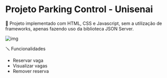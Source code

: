 # Projeto Parking Control - Unisenai

🚩 Projeto implementado com HTML, CSS e Javascript, sem a utilização de frameworks, apenas fazendo uso da biblioteca JSON Server.

![img](Projeto%20Parking%20Control%20-%20Unisenai%2070150934ea6a40c78d1635684cc60a00/Untitled.png)

🪛 Funcionalidades

- Reservar vaga
- Visualizar vagas
- Remover reserva

